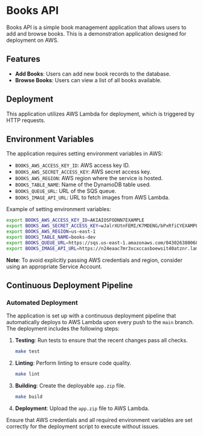 # Books API

Books API is a simple book management application that allows users to add and browse books. This is a demonstration application designed for deployment on AWS.

## Features

- **Add Books**: Users can add new book records to the database.
- **Browse Books**: Users can view a list of all books available.

## Deployment

This application utilizes AWS Lambda for deployment, which is triggered by HTTP requests.

## Environment Variables

The application requires setting environment variables in AWS:

- `BOOKS_AWS_ACCESS_KEY_ID`: AWS access key ID.
- `BOOKS_AWS_SECRET_ACCESS_KEY`: AWS secret access key.
- `BOOKS_AWS_REGION`: AWS region where the service is hosted.
- `BOOKS_TABLE_NAME`: Name of the DynamoDB table used.
- `BOOKS_QUEUE_URL`: URL of the SQS queue.
- `BOOKS_IMAGE_API_URL`: URL to fetch images from AWS Lambda.

Example of setting environment variables:

```bash
export BOOKS_AWS_ACCESS_KEY_ID=AKIAIOSFODNN7EXAMPLE
export BOOKS_AWS_SECRET_ACCESS_KEY=wJalrXUtnFEMI/K7MDENG/bPxRfiCYEXAMPLEKEY
export BOOKS_AWS_REGION=us-east-1
export BOOKS_TABLE_NAME=books-dev
export BOOKS_QUEUE_URL=https://sqs.us-east-1.amazonaws.com/043026380068/new-book
export BOOKS_IMAGE_API_URL=https://n24eaac7mr3xcxccasboewsit40atznr.lambda-url.us-east-1.on.aws
```

**Note**: To avoid explicitly passing AWS credentials and region, consider using an appropriate Service Account.

## Continuous Deployment Pipeline

### Automated Deployment

The application is set up with a continuous deployment pipeline that automatically deploys to AWS Lambda upon every push to the `main` branch. The deployment includes the following steps:

1. **Testing**:
   Run tests to ensure that the recent changes pass all checks.
   ```bash
   make test
   ```

2. **Linting**:
   Perform linting to ensure code quality.
   ```bash
   make lint
   ```

3. **Building**:
   Create the deployable `app.zip` file.
   ```bash
   make build
   ```

4. **Deployment**:
   Upload the `app.zip` file to AWS Lambda.

Ensure that AWS credentials and all required environment variables are set correctly for the deployment script to execute without issues.
